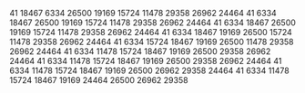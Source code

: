 41 18467 6334 26500 19169 15724 11478 29358 26962 24464 
41 6334 18467 26500 19169 15724 11478 29358 26962 24464 
41 6334 18467 26500 19169 15724 11478 29358 26962 24464 
41 6334 18467 19169 26500 15724 11478 29358 26962 24464 
41 6334 15724 18467 19169 26500 11478 29358 26962 24464 
41 6334 11478 15724 18467 19169 26500 29358 26962 24464 
41 6334 11478 15724 18467 19169 26500 29358 26962 24464 
41 6334 11478 15724 18467 19169 26500 26962 29358 24464 
41 6334 11478 15724 18467 19169 24464 26500 26962 29358 
